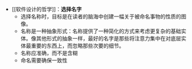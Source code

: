- [[软件设计的哲学]]：**选择名字**
	- 选择名称时，目标是在读者的脑海中创建一幅关于被命名事物的性质的图像。
	- 名称是一种抽象形式：名称提供了一种简化的方式来考虑更复杂的基础实体。像其他形式的抽象一样，最好的名字是那些将注意力集中在对底层实体最重要的东西上，而忽略那些次要的细节。
	- 名称应准确，而不是含糊
	- 命名需要确保一致性